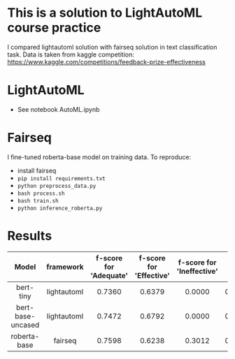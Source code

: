 # This is a solution to LightAutoML course practice 

I compared lightautoml solution with fairseq solution  in text classification task. Data is taken from kaggle competition:
https://www.kaggle.com/competitions/feedback-prize-effectiveness

# LightAutoML

- See notebook AutoML.ipynb

# Fairseq 
I fine-tuned roberta-base model on training data. To reproduce:
- install fairseq 
- ``pip install requirements.txt``
- ``python preprocess_data.py``
- ``bash process.sh``
- ``bash train.sh``
- ``python inference_roberta.py``

# Results

| Model | framework |f-score for 'Adequate'  | f-score for 'Effective'    | f-score for 'Ineffective'    | Mean f-score |
| :---:   | :---:  | :---: | :---: |  :---: |  :---: | 
| bert-tiny | lightautoml| 0.7360   | 0.6379   |    0.0000     | 0.4579 |
| bert-base-uncased | lightautoml |0.7472   |  0.6792   |   0.0000   | 0.4755|
| roberta-base | fairseq | 0.7598  |  0.6238  |   0.3012     | 0.5616 | 

